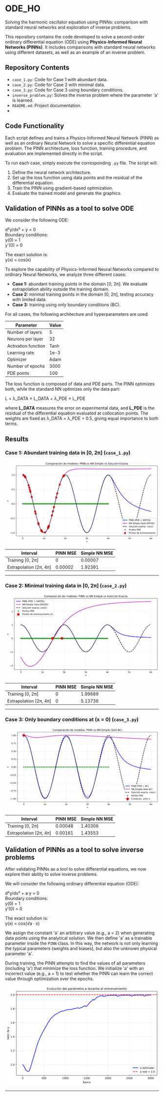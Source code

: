 # ODE_HO  
Solving the harmonic oscillator equation using PINNs: comparison with standard neural networks and exploration of inverse problems.

This repository contains the code developed to solve a second-order ordinary differential equation (ODE) using **Physics-Informed Neural Networks (PINNs)**. It includes comparisons with standard neural networks using different datasets, as well as an example of an inverse problem.

## Repository Contents

- `case_1.py`: Code for Case 1 with abundant data.
- `case_2.py`: Code for Case 2 with minimal data.
- `case_3.py`: Code for Case 3 using boundary conditions.
- `inverse_problem.py`: Solves the inverse problem where the parameter 'a' is learned.
- `README.md`: Project documentation.
- 
## Code Functionality

Each script defines and trains a Physics-Informed Neural Network (PINN) as well as an ordinary Neural Network to solve a specific differential equation problem. The PINN architecture, loss function, training procedure, and evaluation are implemented directly in the script.

To run each case, simply execute the corresponding `.py` file. The script will:

1. Define the neural network architecture.
2. Set up the loss function using data points and the residual of the differential equation.
3. Train the PINN using gradient-based optimization.
4. Evaluate the trained model and generate the graphics.

## Validation of PINNs as a tool to solve ODE

We consider the following ODE:

d²y/dx² + y = 0  
Boundary conditions:  
y(0) = 1  
y'(0) = 0

The exact solution is:  
y(x) = cos(x)

To explore the capability of Physics-Informed Neural Networks compared to ordinary Neural Networks, we analyze three different cases:

- **Case 1:** abundant training points in the domain [0, 2π]. We evaluate extrapolation ability outside the training domain.
- **Case 2:** minimal training points in the domain [0, 2π], testing accuracy with limited data.
- **Case 3:** training using only boundary conditions (BC).

For all cases, the following architecture and hyperparameters are used:

| Parameter             | Value         |
|-----------------------|---------------|
| Number of layers      | 5             |
| Neurons per layer     | 32            |
| Activation function   | Tanh          |
| Learning rate         | 1e-3          |
| Optimizer             | Adam          |
| Number of epochs      | 3000          |
| PDE points            | 100           |

The loss function is composed of data and PDE parts. The PINN optimizes both, while the standard NN optimizes only the data part:

L = λ_DATA × L_DATA + λ_PDE × L_PDE

where **L_DATA** measures the error on experimental data, and **L_PDE** is the residual of the differential equation evaluated at collocation points. The weights are fixed as λ_DATA = λ_PDE = 0.5, giving equal importance to both terms.

## Results

### Case 1: Abundant training data in [0, 2π] (`case_1.py`)

![PINN vs NN vs cos(x) with abundant data points](comparacion_funciones_completa.png)

| Interval              | PINN MSE    | Simple NN MSE  |
|-----------------------|-------------|----------------|
| Training [0, 2π]        | 0           | 0.00007        |
| Extrapolation [2π, 4π] | 0.00002     | 1.92391        |

---

### Case 2: Minimal training data in [0, 2π] (`case_2.py`)

![PINN vs NN vs cos(x) with minimal data points](comparacion_funciones_2.png)

| Interval              | PINN MSE    | Simple NN MSE  |
|-----------------------|-------------|----------------|
| Training [0, 2π]         | 0           | 1.99689        |
| Extrapolation [2π, 4π] | 0           | 5.13736        |

---

### Case 3: Only boundary conditions at \(x = 0\) (`case_3.py`)

![PINN vs NN vs cos(x) with only BC](BC_comparacion_funciones.png)

| Interval              | PINN MSE    | Simple NN MSE  |
|-----------------------|-------------|----------------|
| Training [0, 2π]        | 0.00048     | 1.40306        |
| Extrapolation [2π, 4π] | 0.00161     | 1.43553        |


## Validation of PINNs as a tool to solve inverse problems

After validating PINNs as a tool to solve differential equations, we now explore their ability to solve inverse problems.

We will consider the following ordinary differential equation (ODE):

d²y/dx² + a·y = 0  
Boundary conditions:  
y(0) = 1  
y′(0) = 0

The exact solution is:  
y(x) = cos(√a · x)

We assign the constant 'a' an arbitrary value (e.g., a = 2) when generating data points using the analytical solution. We then define 'a' as a trainable parameter inside the `PINN` class. In this way, the network is not only learning the typical parameters (weights and biases), but also the unknown physical parameter 'a'.

During training, the PINN attempts to find the values of all parameters (including 'a') that minimize the loss function. We initialize 'a' with an incorrect value (e.g., a = 1) to test whether the PINN can learn the correct value through optimization over the epochs.

![evolution of the parameter 'a' throughout the epochs](parameter_evolution.png)



****
